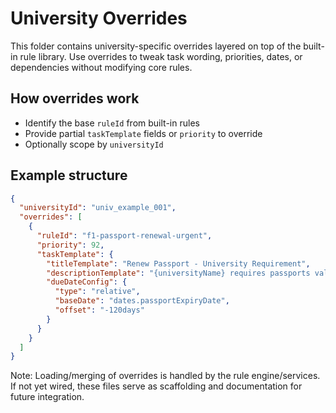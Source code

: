 # University Overrides

This folder contains university-specific overrides layered on top of the built-in rule library. Use overrides to tweak task wording, priorities, dates, or dependencies without modifying core rules.

## How overrides work

- Identify the base `ruleId` from built-in rules
- Provide partial `taskTemplate` fields or `priority` to override
- Optionally scope by `universityId`

## Example structure

```json
{
  "universityId": "univ_example_001",
  "overrides": [
    {
      "ruleId": "f1-passport-renewal-urgent",
      "priority": 92,
      "taskTemplate": {
        "titleTemplate": "Renew Passport - University Requirement",
        "descriptionTemplate": "{universityName} requires passports valid for 6+ months. {#days_until_passport_expiry} days left.",
        "dueDateConfig": {
          "type": "relative",
          "baseDate": "dates.passportExpiryDate",
          "offset": "-120days"
        }
      }
    }
  ]
}
```

Note: Loading/merging of overrides is handled by the rule engine/services. If not yet wired, these files serve as scaffolding and documentation for future integration.


